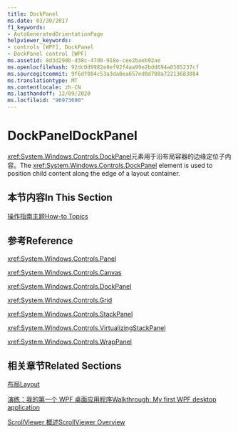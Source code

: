 ```yaml
---
title: DockPanel
ms.date: 03/30/2017
f1_keywords:
- AutoGeneratedOrientationPage
helpviewer_keywords:
- controls [WPF], DockPanel
- DockPanel control [WPF]
ms.assetid: 8d3d290b-d38c-47d0-918e-cee2baeb92ae
ms.openlocfilehash: 92dc0d9982e8ef92f4aa99e2bdd694a8585237cf
ms.sourcegitcommit: 9f6df084c53a3da0ea657ed0d708a72213683084
ms.translationtype: MT
ms.contentlocale: zh-CN
ms.lasthandoff: 12/09/2020
ms.locfileid: "96973690"
---
```

# <a name="dockpanel"></a><span data-ttu-id="49b3e-102">DockPanel</span><span class="sxs-lookup"><span data-stu-id="49b3e-102">DockPanel</span></span>
<span data-ttu-id="49b3e-103"><xref:System.Windows.Controls.DockPanel>元素用于沿布局容器的边缘定位子内容。</span><span class="sxs-lookup"><span data-stu-id="49b3e-103">The <xref:System.Windows.Controls.DockPanel> element is used to position child content along the edge of a layout container.</span></span>  
  
## <a name="in-this-section"></a><span data-ttu-id="49b3e-104">本节内容</span><span class="sxs-lookup"><span data-stu-id="49b3e-104">In This Section</span></span>  
 [<span data-ttu-id="49b3e-105">操作指南主题</span><span class="sxs-lookup"><span data-stu-id="49b3e-105">How-to Topics</span></span>](dockpanel-how-to-topics.md)  
  
## <a name="reference"></a><span data-ttu-id="49b3e-106">参考</span><span class="sxs-lookup"><span data-stu-id="49b3e-106">Reference</span></span>  
 <xref:System.Windows.Controls.Panel>  
  
 <xref:System.Windows.Controls.Canvas>  
  
 <xref:System.Windows.Controls.DockPanel>  
  
 <xref:System.Windows.Controls.Grid>  
  
 <xref:System.Windows.Controls.StackPanel>  
  
 <xref:System.Windows.Controls.VirtualizingStackPanel>  
  
 <xref:System.Windows.Controls.WrapPanel>  
  
## <a name="related-sections"></a><span data-ttu-id="49b3e-107">相关章节</span><span class="sxs-lookup"><span data-stu-id="49b3e-107">Related Sections</span></span>  
 [<span data-ttu-id="49b3e-108">布局</span><span class="sxs-lookup"><span data-stu-id="49b3e-108">Layout</span></span>](../advanced/layout.md)  
  
 [<span data-ttu-id="49b3e-109">演练：我的第一个 WPF 桌面应用程序</span><span class="sxs-lookup"><span data-stu-id="49b3e-109">Walkthrough: My first WPF desktop application</span></span>](../getting-started/walkthrough-my-first-wpf-desktop-application.md)  
  
 [<span data-ttu-id="49b3e-110">ScrollViewer 概述</span><span class="sxs-lookup"><span data-stu-id="49b3e-110">ScrollViewer Overview</span></span>](scrollviewer-overview.md)
